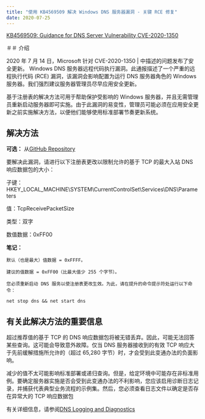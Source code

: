 ```yaml
---
title: "使用 KB4569509 解决 Windows DNS 服务器漏洞 - 关键 RCE 修复"
date: 2020-07-25
---
```


[KB4569509: Guidance for DNS Server Vulnerability CVE-2020-1350](https://support.microsoft.com/en-us/help/4569509/windows-dns-server-remote-code-execution-vulnerability)

＃＃ 介绍

2020 年 7 月 14 日，Microsoft 针对 CVE-2020-1350 | 中描述的问题发布了安全更新。 Windows DNS 服务器远程代码执行漏洞。此通报描述了一个严重的远程执行代码 (RCE) 漏洞，该漏洞会影响配置为运行 DNS 服务器角色的 Windows 服务器。我们强烈建议服务器管理员尽早应用安全更新。

基于注册表的解决方法可用于帮助保护受影响的 Windows 服务器，并且无需管理员重新启动服务器即可实施。由于此漏洞的易变性，管理员可能必须在应用安全更新之前实施解决方法，以便他们能够使用标准部署节奏更新系统。


## 解决方法

**可选：** 从[GitHub Repository](https://github.com/simeononsecurity/CVE-2020-1350-Fix)


要解决此漏洞，请进行以下注册表更改以限制允许的基于 TCP 的最大入站 DNS 响应数据包的大小：

子键：HKEY_LOCAL_MACHINE\SYSTEM\CurrentControlSet\Services\DNS\Parameters

值：TcpReceivePacketSize

类型：双字

数值数据：0xFF00

**笔记：**

    默认（也是最大）值数据 = 0xFFFF。

    建议的值数据 = 0xFF00（比最大值少 255 个字节）。

    您必须重新启动 DNS 服务以使注册表更改生效。为此，请在提升的命令提示符处运行以下命令：

```net stop dns && net start dns```


## 有关此解决方法的重要信息
超过推荐值的基于 TCP 的 DNS 响应数据包将被无错丢弃。因此，可能无法回答某些查询。这可能会导致意外故障。仅当 DNS 服务器接收到的有效 TCP 响应大于先前缓解措施所允许的（超过 65,280 字节）时，才会受到此变通办法的负面影响。

减少的值不太可能影响标准部署或递归查询。但是，给定环境中可能存在非标准用例。要确定服务器实施是否会受到此变通办法的不利影响，您应该启用诊断日志记录，并捕获代表典型业务流程的示例集。然后，您必须查看日志文件以确定是否存在异常大的 TCP 响应数据包

有关详细信息，请参阅[DNS Logging and Diagnostics](https://docs.microsoft.com/en-us/previous-versions/windows/it-pro/windows-server-2012-r2-and-2012/dn800669%28v=ws.11%29)